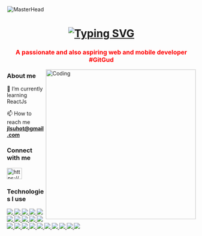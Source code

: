 
<div align="center" style="max-width: 100;">
  <img src="https://media1.giphy.com/media/qgQUggAC3Pfv687qPC/giphy.gif?cid=ecf05e47zk4ez0xe6ubffph7qmrag4zgie6qg0c9dmi6948s&ep=v1_gifs_search&rid=giphy.gif&ct=g" alt="MasterHead" data-canonical-src="https://firebasestorage.googleapis.com/v0/b/flexi-coding.appspot.com/o/dempgi7-520f8d5f-63d4-4453-8822-dbc149ae27f8.gif?alt=media&amp;token=91c0c7b2-93c3-4029-b011-1a8703c5730d" style="max-width: 100%; display: inline-block; alignt:center;" data-target="animated-image.originalImage">
</div>



<div class="title-holder"> 
<h1 align="center" class="title">
  <a href="https://git.io/typing-svg"><img src="https://readme-typing-svg.demolab.com?font=Fira+Code&weight=800&size=30&pause=1000&center=true&vCenter=true&random=false&width=435&lines=Hi+%F0%9F%91%8B%2C+I'm+Jah!" alt="Typing SVG" /></a>
</h1>

</div>

<h3 align="center" style="color:red">A passionate and also aspiring web and mobile developer #GitGud</h3>
<img align="right" alt="Coding" width="400" src="https://cdn.dribbble.com/users/1162077/screenshots/3848914/programmer.gif">
<h3 align="left">About me</h3>
 🌱 I’m currently learning ReactJs

 📫 How to reach me **jlsuhot@gmail.com**

<h3 align="left">Connect with me</h3>
<p align="left">
<a href="https://www.linkedin.com/in/jeahael-suhot-268314280" target="blank"><img align="center" src="https://raw.githubusercontent.com/rahuldkjain/github-profile-readme-generator/master/src/images/icons/Social/linked-in-alt.svg" alt="https://www.linkedin.com/in/jeahael-suhot-268314280" height="30" width="40" /></a>
</p>

  



<h3 align="left">Technologies I use</h3>

<p align="left"> 
<!--  <a href="https://www.java.com">
    <img src="https://skillicons.dev/icons?i=git" />
  </a> -->
 
  <a href="https://getbootstrap.com" target="_blank" rel="noreferrer"> <img src="https://skillicons.dev/icons?i=bootstrap" /> </a> 
    <a href="https://reactnative.dev/docs/getting-started" target="_blank" rel="noreferrer">  <img src="https://skillicons.dev/icons?i=react" /> 
    </a>
    <a href="https://reactjs.org/" target="_blank" rel="noreferrer">  <img src="https://skillicons.dev/icons?i=react" />  </a>
  <a href="https://www.w3schools.com/css/" target="_blank" rel="noreferrer">  <img src="https://skillicons.dev/icons?i=css" />  </a>  <a href="https://www.figma.com/" target="_blank" rel="noreferrer"> <img src="https://skillicons.dev/icons?i=figma" />  </a> <a href="https://firebase.google.com/" target="_blank" rel="noreferrer">  <img src="https://skillicons.dev/icons?i=firebase" />  </a> <a href="https://www.w3.org/html/" target="_blank" rel="noreferrer">  <img src="https://skillicons.dev/icons?i=html" />  </a> <a href="https://www.java.com" target="_blank" rel="noreferrer">  <img src="https://skillicons.dev/icons?i=java" />  </a> <a href="https://developer.mozilla.org/en-US/docs/Web/JavaScript" target="_blank" rel="noreferrer">  <img src="https://skillicons.dev/icons?i=javascript" />  </a> <a href="https://www.mysql.com/" target="_blank" rel="noreferrer">  <img src="https://skillicons.dev/icons?i=mysql" />  </a>  <a href="https://tailwindcss.com/" target="_blank" rel="noreferrer">  <img src="https://skillicons.dev/icons?i=tailwind" />  </a> 
  <a href="https://git-scm.com/doc" target="_blank" rel="noreferrer">  <img src="https://skillicons.dev/icons?i=git" />  </a>
    <a href="https://docs.github.com/en" target="_blank" rel="noreferrer">  <img src="https://skillicons.dev/icons?i=github" />  </a>
      <a href="https://wordpress.org/" target="_blank" rel="noreferrer">  <img src="https://skillicons.dev/icons?i=wordpress" />  </a>
       <a href="https://code.visualstudio.com/" target="_blank" rel="noreferrer">  <img src="https://skillicons.dev/icons?i=vscode" />  </a>
          <a href="https://learn.microsoft.com/en-us/visualstudio/windows/?view=vs-2022" target="_blank" rel="noreferrer">  <img src="https://skillicons.dev/icons?i=visualstudio" />  </a>
            <!-- c c# -->
  <a href="https://www.cprogramming.com/" target="_blank" rel="noreferrer">  <img src="https://skillicons.dev/icons?i=c" />  </a> <a href="https://www.w3schools.com/cs/" target="_blank" rel="noreferrer">  <img src="https://skillicons.dev/icons?i=cs" />  </a>
    <a href="https://developer.android.com" target="_blank" rel="noreferrer">  <img src="https://skillicons.dev/icons?i=androidstudio" /> </a>   <a href="https://dotnet.microsoft.com/" target="_blank" rel="noreferrer">  <img src="https://skillicons.dev/icons?i=dotnet" /> </a>
    <!--dotnet -->
 
 </p>
